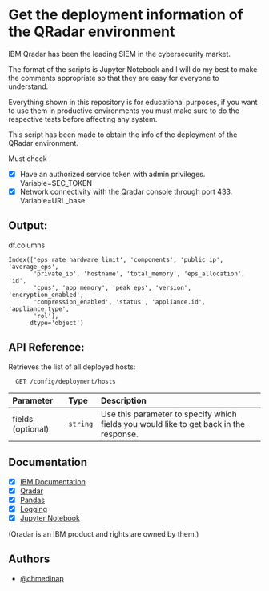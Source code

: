 # Get the deployment information of the QRadar environment

IBM Qradar has been the leading SIEM in the cybersecurity market. 

The format of the scripts is Jupyter Notebook and I will do my best to make the comments appropriate so that they are easy for everyone to understand. 

Everything shown in this repository is for educational purposes, if you want to use them in productive environments you must make sure to do the respective tests before affecting any system.

This script has been made to obtain the info of the deployment of the QRadar environment.

Must check

- [x]  Have an authorized service token with admin privileges. Variable=SEC_TOKEN
- [x]  Network connectivity with the Qradar console through port 433. Variable=URL_base

## Output:

df.columns
```
Index(['eps_rate_hardware_limit', 'components', 'public_ip', 'average_eps',
       'private_ip', 'hostname', 'total_memory', 'eps_allocation', 'id',
       'cpus', 'app_memory', 'peak_eps', 'version', 'encryption_enabled',
       'compression_enabled', 'status', 'appliance.id', 'appliance.type',
       'rol'],
      dtype='object')

```

## API Reference:

Retrieves the list of all deployed hosts:

```https
  GET /config/deployment/hosts
```
| Parameter | Type     | Description                |
| :-------- | :------- | :------------------------- |
| fields (optional)     | `string` | Use this parameter to specify which fields you would like to get back in the response. |

## Documentation

- [x] [IBM Documentation](https://www.ibm.com/docs/en/qsip/7.3.3?topic=api-restful-overview)
- [x] [Qradar](https://www.ibm.com/community/qradar/)
- [x] [Pandas](https://pandas.pydata.org/docs/reference/index.html)
- [x] [Logging](https://docs.python.org/3/library/logging.html)
- [x] [Jupyter Notebook](https://jupyter.org/notebook.html)

(Qradar is an IBM product and rights are owned by them.)


## Authors

- [@chmedinap](https://www.github.com/chmedinap)

